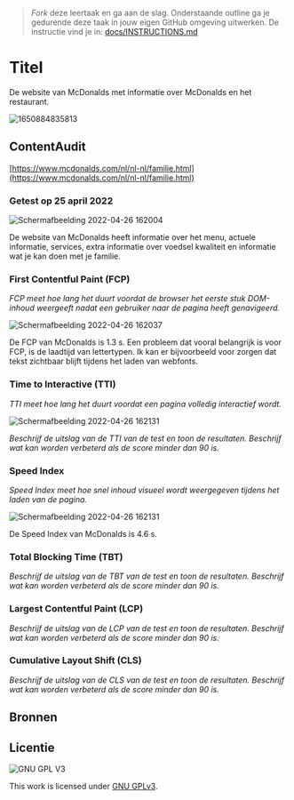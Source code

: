 > _Fork_ deze leertaak en ga aan de slag. Onderstaande outline ga je gedurende deze taak in jouw eigen GitHub omgeving uitwerken. De instructie vind je in: [docs/INSTRUCTIONS.md](docs/INSTRUCTIONS.md)

# Titel
De website van McDonalds met informatie over McDonalds en het restaurant.

![1650884835813](https://user-images.githubusercontent.com/69635977/165077450-969547ec-0e65-45b6-8f6a-c456d1ae8b0a.png)

## ContentAudit
[https://www.mcdonalds.com/nl/nl-nl/familie.html](https://www.mcdonalds.com/nl/nl-nl/familie.html)

### Getest op 25 april 2022
![Schermafbeelding 2022-04-26 162004](https://user-images.githubusercontent.com/69635977/165322705-8541ddea-bfc7-4301-a8c8-1207df0027bf.png)

De website van McDonalds heeft informatie over het menu, actuele informatie, services, extra informatie over voedsel kwaliteit en informatie wat je kan doen met je familie.

### First Contentful Paint (FCP)
*FCP meet hoe lang het duurt voordat de browser het eerste stuk DOM-inhoud weergeeft nadat een gebruiker naar de pagina heeft genavigeerd.*

![Schermafbeelding 2022-04-26 162037](https://user-images.githubusercontent.com/69635977/165322792-3ed2c536-e5a7-43eb-bce2-f1dd6a0b98c5.png)

De FCP van McDonalds is 1.3 s. Een probleem dat vooral belangrijk is voor FCP, is de laadtijd van lettertypen. Ik kan er bijvoorbeeld voor zorgen dat tekst zichtbaar blijft tijdens het laden van webfonts.

### Time to Interactive (TTI)
*TTI meet hoe lang het duurt voordat een pagina volledig interactief wordt.*

![Schermafbeelding 2022-04-26 162131](https://user-images.githubusercontent.com/69635977/165328285-b06309d7-b56b-4887-bc70-a0ea3d7c993a.png)

_Beschrijf de uitslag van de TTI van de test en toon de resultaten. Beschrijf wat kan worden verbeterd als de score minder dan 90 is._

### Speed Index
*Speed Index meet hoe snel inhoud visueel wordt weergegeven tijdens het laden van de pagina.*

![Schermafbeelding 2022-04-26 162131](https://user-images.githubusercontent.com/69635977/165322469-c44d1f80-d176-423b-9de6-bb225b77c5d6.png)

De Speed Index van McDonalds is 4.6 s.

### Total Blocking Time (TBT)
_Beschrijf de uitslag van de TBT van de test en toon de resultaten. Beschrijf wat kan worden verbeterd als de score minder dan 90 is._

### Largest Contentful Paint (LCP)
_Beschrijf de uitslag van de LCP van de test en toon de resultaten. Beschrijf wat kan worden verbeterd als de score minder dan 90 is._

### Cumulative Layout Shift (CLS)
_Beschrijf de uitslag van de CLS van de test en toon de resultaten. Beschrijf wat kan worden verbeterd als de score minder dan 90 is._

## Bronnen

## Licentie

![GNU GPL V3](https://www.gnu.org/graphics/gplv3-127x51.png)

This work is licensed under [GNU GPLv3](./LICENSE).
